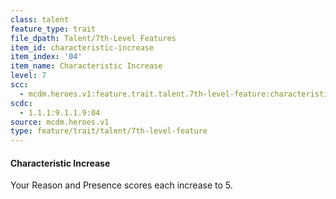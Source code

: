 ```yaml
---
class: talent
feature_type: trait
file_dpath: Talent/7th-Level Features
item_id: characteristic-increase
item_index: '04'
item_name: Characteristic Increase
level: 7
scc:
  - mcdm.heroes.v1:feature.trait.talent.7th-level-feature:characteristic-increase
scdc:
  - 1.1.1:9.1.1.9:04
source: mcdm.heroes.v1
type: feature/trait/talent/7th-level-feature
---
```


#### Characteristic Increase

Your Reason and Presence scores each increase to 5.
